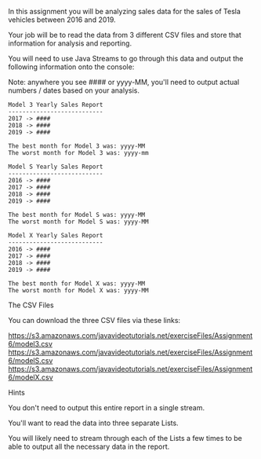 In this assignment you will be analyzing sales data for the sales of Tesla vehicles between 2016 and 2019.

Your job will be to read the data from 3 different CSV files and store that information for analysis and reporting.

You will need to use Java Streams to go through this data and output the following information onto the console:

Note: anywhere you see #### or yyyy-MM, you'll need to output actual numbers / dates based on your analysis.

    Model 3 Yearly Sales Report
    ---------------------------
    2017 -> ####
    2018 -> ####
    2019 -> ####

    The best month for Model 3 was: yyyy-MM
    The worst month for Model 3 was: yyyy-mm

    Model S Yearly Sales Report
    ---------------------------
    2016 -> ####
    2017 -> ####
    2018 -> ####
    2019 -> ####

    The best month for Model S was: yyyy-MM
    The worst month for Model S was: yyyy-MM

    Model X Yearly Sales Report
    ---------------------------
    2016 -> ####
    2017 -> ####
    2018 -> ####
    2019 -> ####

    The best month for Model X was: yyyy-MM
    The worst month for Model X was: yyyy-MM

The CSV Files

You can download the three CSV files via these links:

https://s3.amazonaws.com/javavideotutorials.net/exerciseFiles/Assignment6/model3.csv
https://s3.amazonaws.com/javavideotutorials.net/exerciseFiles/Assignment6/modelS.csv
https://s3.amazonaws.com/javavideotutorials.net/exerciseFiles/Assignment6/modelX.csv

Hints

You don't need to output this entire report in a single stream. 

You'll want to read the data into three separate Lists.

You will likely need to stream through each of the Lists a few times to be able to output all the necessary data in the report.